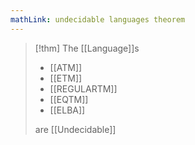 ```yaml
---
mathLink: undecidable languages theorem
---
```

>[!thm]
>The [[Language]]s 
>- [[ATM]]
>- [[ETM]]
>- [[REGULARTM]]
>- [[EQTM]]
>- [[ELBA]]
>
>are [[Undecidable]]
